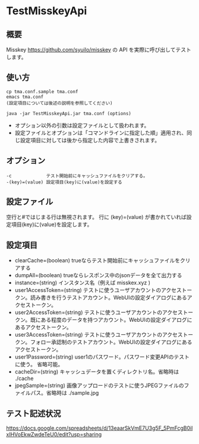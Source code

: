 # TestMisskeyApi

## 概要

Misskey https://github.com/syuilo/misskey 
の API を実際に呼び出してテストします。

## 使い方

```
cp tma.conf.sample tma.conf
emacs tma.conf
(設定項目については後述の説明を参照してください)

java -jar TestMisskeyApi.jar tma.conf (options)
```

- オプション以外の引数は設定ファイルとして扱われます。
- 設定ファイルとオプションは「コマンドラインに指定した順」適用され、同じ設定項目に対しては後から指定した内容で上書きされます。

## オプション

```
-c             テスト開始前にキャッシュファイルをクリアする。
-(key)=(value) 設定項目(key)に(value)を設定する

```

## 設定ファイル
空行と#ではじまる行は無視されます。
行に (key)=(value) が書かれていれば設定項目(key)に(value)を設定します。

## 設定項目

- clearCache=(boolean) trueならテスト開始前にキャッシュファイルをクリアする
- dumpAll=(boolean) trueならレスポンス中のjsonデータを全て出力する
- instance=(string) インスタンス名（例えば misskex.xyz )
- user1AccessToken=(string) テストに使うユーザアカウントのアクセストークン。読み書きを行うテストアカウント。WebUIの設定ダイアログにあるアクセストークン。
- user2AccessToken=(string) テストに使うユーザアカウントのアクセストークン。既にある程度のデータを持つアカウント。WebUIの設定ダイアログにあるアクセストークン。
- user3AccessToken=(string) テストに使うユーザアカウントのアクセストークン。フォロー承認制のテストアカウント。WebUIの設定ダイアログにあるアクセストークン。
- user1Password=(string) user1のパスワード。パスワード変更APIのテストに使う。 省略可能。
- cacheDir=(string) キャッシュデータを置くディレクトリ名。省略時は ./cache
- jpegSample=(string) 画像アップロードのテストに使うJPEGファイルのファイルパス。省略時は ./sample.jpg

## テスト記述状況
https://docs.google.com/spreadsheets/d/13eaarSkVmE7U3g5F_5PmFcgB0ilxIHVoEkwZwdeTeU0/edit?usp=sharing
